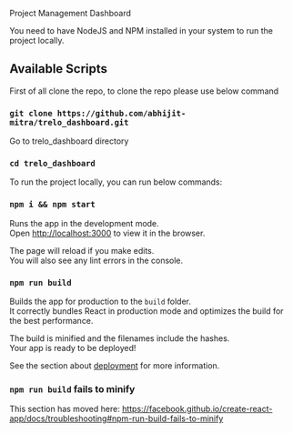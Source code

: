 Project Management Dashboard

You need to have NodeJS and NPM installed in your system to run the project locally.

## Available Scripts

First of all clone the repo, to clone the repo please use below command

### `git clone https://github.com/abhijit-mitra/trelo_dashboard.git`

Go to trelo_dashboard directory

### `cd trelo_dashboard`

To run the project locally, you can run below commands:

### `npm i && npm start`

Runs the app in the development mode.<br />
Open [http://localhost:3000](http://localhost:3000) to view it in the browser.

The page will reload if you make edits.<br />
You will also see any lint errors in the console.

### `npm run build`

Builds the app for production to the `build` folder.<br />
It correctly bundles React in production mode and optimizes the build for the best performance.

The build is minified and the filenames include the hashes.<br />
Your app is ready to be deployed!

See the section about [deployment](https://facebook.github.io/create-react-app/docs/deployment) for more information.

### `npm run build` fails to minify

This section has moved here: https://facebook.github.io/create-react-app/docs/troubleshooting#npm-run-build-fails-to-minify
